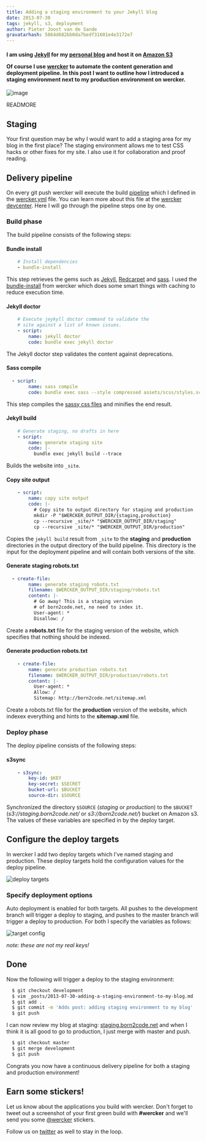```yaml
---
title: Adding a staging environment to your Jekyll blog
date: 2013-07-30
tags: jekyll, s3, deployment
author: Pieter Joost van de Sande
gravatarhash: 5864d682bb0da7bedf31601e4e3172e7
---
```


<h4 class="subheader">
I am using <a href="http://jekyllrb.com">Jekyll</a> for my <a href="http://born2code.net">personal blog</a> and host it on <a href="http://aws.amazon.com/s3/">Amazon S3</a>

Of course I use <a href="http://wercker.com">wercker</a> to automate the content generation and deployment pipeline. In this post I want to outline how I introduced a staging environment next to my production environment on wercker.
</h4>

![image](http://f.cl.ly/items/0s0v1T2a120y33122D3L/wercker%2Bdeploy.png)

READMORE

## Staging

Your first question may be why I would want to add a staging area for my blog in the first place? The staging environment allows me to test CSS hacks or other fixes for my site. I also use it for collaboration and proof reading.

## Delivery pipeline

On every git push wercker will execute the build [pipeline](http://devcenter.wercker.com/articles/introduction/pipeline.html) which I defined in the [wercker.yml](https://github.com/pjvds/born2code.net/blob/master/wercker.yml) file. You can learn more about this file at the [wercker devcenter](http://devcenter.wercker.com/articles/werckeryml/). Here I will go through the pipeline steps one by one.

### Build phase

The build pipeline consists of the following steps:

#### Bundle install

``` yaml
    # Install dependencies
    - bundle-install
```
This step retrieves the gems such as [Jekyll](http://jekyllrb.com/), [Redcarpet](https://github.com/vmg/redcarpet) and [sass](http://sass-lang.com/). I used the [bundle-install](https://app.wercker.com/#applications/51c829d13179be44780020be/tab/details) from wercker which does some smart things with caching to reduce execution time.

#### Jekyll doctor

``` yaml
    # Execute jeykyll doctor command to validate the
    # site against a list of known issues.
    - script:
        name: jekyll doctor
        code: bundle exec jekyll doctor
```

The Jekyll doctor step validates the content against deprecations.

#### Sass compile

``` yaml
  - script:
        name: sass compile
        code: bundle exec sass --style compressed assets/scss/styles.scss:assets/css/styles.min.css --debug-info
```

This step compiles the [sassy css files](https://github.com/pjvds/born2code.net/tree/master/assets/scss) and minifies the end result.

#### Jekyll build

``` yaml
    # Generate staging, no drafts in here
    - script:
        name: generate staging site
        code: |-
          bundle exec jekyll build --trace
```

Builds the website into `_site`.

#### Copy site output

``` yaml
    - script:
        name: copy site output
        code: |-
          # Copy site to output directory for staging and production
          mkdir -P "$WERCKER_OUTPUT_DIR/{staging,production}
          cp --recursive _site/* "$WERCKER_OUTPUT_DIR/staging"
          cp --recursive _site/* "$WERCKER_OUTPUT_DIR/production"
```

Copies the `jekyll build` result from `_site` to the **staging** and **production** directories in the output directory of the build pipeline.
This directory is the input for the deployment pipeline and will contain both versions of the site.

#### Generate staging robots.txt

``` yaml
  - create-file:
        name: generate staging robots.txt
        filename: $WERCKER_OUTPUT_DIR/staging/robots.txt
        content: |-
          # Go away! This is a staging version
          # of born2code.net, no need to index it.
          User-agent: *
          Disallow: /
```

Create a **robots.txt** file for the staging version of the website, which specifies that nothing should be indexed.

#### Generate production robots.txt

``` yaml
    - create-file:
        name: generate production robots.txt
        filename: $WERCKER_OUTPUT_DIR/production/robots.txt
        content: |-
          User-agent: *
          Allow: /
          Sitemap: http://born2code.net/sitemap.xml
```

Create a robots.txt file for the **production** version of the website, which indexex everything and hints to the **sitemap.xml** file.

### Deploy phase

The deploy pipeline consists of the following steps:

#### s3sync

``` yaml
    - s3sync:
        key-id: $KEY
        key-secret: $SECRET
        bucket-url: $BUCKET
        source-dir: $SOURCE
```

Synchronized the directory `$SOURCE` (_staging_ or _production_) to the `$BUCKET` (_s3://staging.born2code.net/_ or _s3://born2code.net/_) bucket on Amazon s3. The values of these variables are specified in by the deploy target.

## Configure the deploy targets

In wercker I add two deploy targets which I've named staging and production. These deploy targets hold the configuration values for the deploy pipeline.

![deploy targets](http://f.cl.ly/items/3i2G303h363G3g33323y/targets.png)

### Specify deployment options

Auto deployment is enabled for both targets. All pushes to the development branch will trigger a deploy to staging, and pushes to the master branch will trigger a deploy to production. For both I specify the variables as follows:

![target config](http://f.cl.ly/items/1V2L0Q3j3v3u1p2a3b2K/target-config.png)

_note: these are not my real keys!_

## Done

Now the following will trigger a deploy to the staging environment:

``` bash
  $ git checkout development
  $ vim _posts/2013-07-30-adding-a-staging-environment-to-my-blog.md
  $ git add .
  $ git commit -m 'Adds post: adding staging environment to my blog'
  $ git push
```
I can now review my blog at staging: [staging.born2code.net](http://staging.born2code.net) and when I think it is all good to go to production, I just merge with master and push.

``` bash
  $ git checkout master
  $ git merge development
  $ git push
```

Congrats you now have a continuous delivery pipeline for both a staging and production environment!

## Earn some stickers!

Let us know about the applications you build with wercker. Don't forget to tweet out a screenshot of your first green build with **#wercker** and we'll send you some [@wercker](http://twitter.com/wercker) stickers.

Follow us on [twitter](http://twitter.com/wercker) as well to stay in the loop.